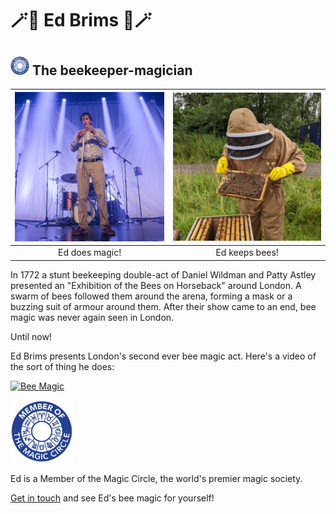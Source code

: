 # 🪄🐝 Ed Brims 🐝🪄
## <img src="tmc-logo.svg" width="30"/> The beekeeper-magician

![Magician Ed](stage-ed-500.jpeg) |  ![Beekeeper Ed](beekeeper_ed_500.jpg)
:--------------------------------:|:--------------------------------------:
Ed does magic!                    |  Ed keeps bees!

In 1772 a stunt beekeeping double-act of Daniel Wildman and Patty Astley presented an "Exhibition of the Bees on Horseback" around London. A swarm of bees followed them around the arena, forming a mask or a buzzing suit of armour around them. After their show came to an end, bee magic was never again seen in London.

Until now!

Ed Brims presents London's second ever bee magic act. Here's a video of the sort of thing he does:

[![Bee Magic](https://img.youtube.com/vi/hn-aSjQo_pk/maxresdefault.jpg)](https://www.youtube.com/watch?v=hn-aSjQo_pk)

<img src="TMC-Member-of-mark-RGB-blue.svg" width="100" />

Ed is a Member of the Magic Circle, the world's premier magic society.

[Get in touch](mailto:edbrims@gmail.com) and see Ed's bee magic for yourself!
